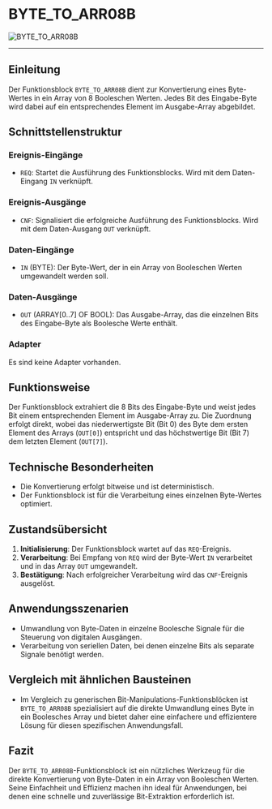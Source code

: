 # BYTE_TO_ARR08B

![BYTE_TO_ARR08B](https://github.com/user-attachments/assets/99f955b1-afef-4745-b87c-78e83c9287c5)

* * * * * * * * * *
## Einleitung
Der Funktionsblock `BYTE_TO_ARR08B` dient zur Konvertierung eines Byte-Wertes in ein Array von 8 Booleschen Werten. Jedes Bit des Eingabe-Byte wird dabei auf ein entsprechendes Element im Ausgabe-Array abgebildet.

## Schnittstellenstruktur

### **Ereignis-Eingänge**
- `REQ`: Startet die Ausführung des Funktionsblocks. Wird mit dem Daten-Eingang `IN` verknüpft.

### **Ereignis-Ausgänge**
- `CNF`: Signalisiert die erfolgreiche Ausführung des Funktionsblocks. Wird mit dem Daten-Ausgang `OUT` verknüpft.

### **Daten-Eingänge**
- `IN` (BYTE): Der Byte-Wert, der in ein Array von Booleschen Werten umgewandelt werden soll.

### **Daten-Ausgänge**
- `OUT` (ARRAY[0..7] OF BOOL): Das Ausgabe-Array, das die einzelnen Bits des Eingabe-Byte als Boolesche Werte enthält.

### **Adapter**
Es sind keine Adapter vorhanden.

## Funktionsweise
Der Funktionsblock extrahiert die 8 Bits des Eingabe-Byte und weist jedes Bit einem entsprechenden Element im Ausgabe-Array zu. Die Zuordnung erfolgt direkt, wobei das niederwertigste Bit (Bit 0) des Byte dem ersten Element des Arrays (`OUT[0]`) entspricht und das höchstwertige Bit (Bit 7) dem letzten Element (`OUT[7]`).

## Technische Besonderheiten
- Die Konvertierung erfolgt bitweise und ist deterministisch.
- Der Funktionsblock ist für die Verarbeitung eines einzelnen Byte-Wertes optimiert.

## Zustandsübersicht
1. **Initialisierung**: Der Funktionsblock wartet auf das `REQ`-Ereignis.
2. **Verarbeitung**: Bei Empfang von `REQ` wird der Byte-Wert `IN` verarbeitet und in das Array `OUT` umgewandelt.
3. **Bestätigung**: Nach erfolgreicher Verarbeitung wird das `CNF`-Ereignis ausgelöst.

## Anwendungsszenarien
- Umwandlung von Byte-Daten in einzelne Boolesche Signale für die Steuerung von digitalen Ausgängen.
- Verarbeitung von seriellen Daten, bei denen einzelne Bits als separate Signale benötigt werden.

## Vergleich mit ähnlichen Bausteinen
- Im Vergleich zu generischen Bit-Manipulations-Funktionsblöcken ist `BYTE_TO_ARR08B` spezialisiert auf die direkte Umwandlung eines Byte in ein Boolesches Array und bietet daher eine einfachere und effizientere Lösung für diesen spezifischen Anwendungsfall.

## Fazit
Der `BYTE_TO_ARR08B`-Funktionsblock ist ein nützliches Werkzeug für die direkte Konvertierung von Byte-Daten in ein Array von Booleschen Werten. Seine Einfachheit und Effizienz machen ihn ideal für Anwendungen, bei denen eine schnelle und zuverlässige Bit-Extraktion erforderlich ist.
